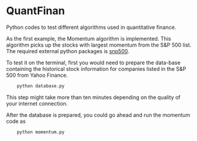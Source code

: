 QuantFinan
==========
Python codes to test different algorithms used in quantitative finance. 

As the first example, the Momentum algorithm is implemented. 
This algorithm picks up the stocks with largest momentum from the 
S&P 500 list. The required external python packages is 
[snp500](https://github.com/yangphysics/snp500).

To test it on the terminal, first you would need to prepare the data-base containing
the historical stock information for companies listed in the S&P 500 from Yahoo Finance.
```bash
    python database.py
```
This step might take more than ten minutes depending on the quality of your internet connection.

After the database is prepared, you could go ahead and run the momentum code as
```bash
    python momentum.py
```
